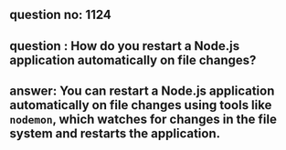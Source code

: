 
      
## question no: 1124

## question : How do you restart a Node.js application automatically on file changes?

## answer: You can restart a Node.js application automatically on file changes using tools like `nodemon`, which watches for changes in the file system and restarts the application.
      